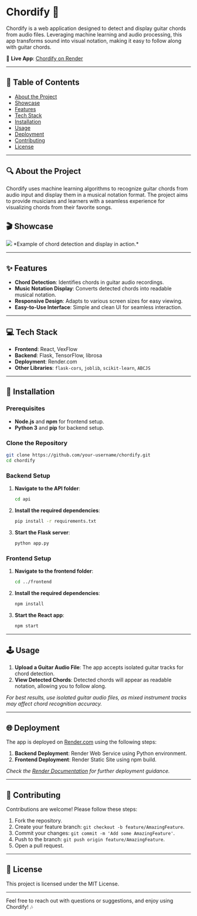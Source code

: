
# Chordify 🎸

Chordify is a web application designed to detect and display guitar chords from audio files. Leveraging machine learning and audio processing, this app transforms sound into visual notation, making it easy to follow along with guitar chords.

🔗 **Live App**: [Chordify on Render](https://chordify-xu4e.onrender.com/)

---

## 📜 Table of Contents

- [About the Project](#about-the-project)
- [Showcase](#showcase)
- [Features](#features)
- [Tech Stack](#tech-stack)
- [Installation](#installation)
- [Usage](#usage)
- [Deployment](#deployment)
- [Contributing](#contributing)
- [License](#license)

---

## 🔍 About the Project

Chordify uses machine learning algorithms to recognize guitar chords from audio input and display them in a musical notation format. The project aims to provide musicians and learners with a seamless experience for visualizing chords from their favorite songs.

## 🎬 Showcase

<img src='./showcase.gif'>
*Example of chord detection and display in action.*

---

## ✨ Features

- **Chord Detection**: Identifies chords in guitar audio recordings.
- **Music Notation Display**: Converts detected chords into readable musical notation.
- **Responsive Design**: Adapts to various screen sizes for easy viewing.
- **Easy-to-Use Interface**: Simple and clean UI for seamless interaction.

---

## 💻 Tech Stack

- **Frontend**: React, VexFlow
- **Backend**: Flask, TensorFlow, librosa
- **Deployment**: Render.com
- **Other Libraries**: `flask-cors`, `joblib`, `scikit-learn`, `ABCJS`

---

## 🚀 Installation

### Prerequisites

- **Node.js** and **npm** for frontend setup.
- **Python 3** and **pip** for backend setup.

### Clone the Repository

```bash
git clone https://github.com/your-username/chordify.git
cd chordify
```

### Backend Setup

1. **Navigate to the API folder**:
   ```bash
   cd api
   ```

2. **Install the required dependencies**:
   ```bash
   pip install -r requirements.txt
   ```

3. **Start the Flask server**:
   ```bash
   python app.py
   ```

### Frontend Setup

1. **Navigate to the frontend folder**:
   ```bash
   cd ../frontend
   ```

2. **Install the required dependencies**:
   ```bash
   npm install
   ```

3. **Start the React app**:
   ```bash
   npm start
   ```

---

## 🕹️ Usage

1. **Upload a Guitar Audio File**: The app accepts isolated guitar tracks for chord detection.
2. **View Detected Chords**: Detected chords will appear as readable notation, allowing you to follow along.

*For best results, use isolated guitar audio files, as mixed instrument tracks may affect chord recognition accuracy.*

---

## 🌐 Deployment

The app is deployed on [Render.com](https://render.com) using the following steps:

1. **Backend Deployment**: Render Web Service using Python environment.
2. **Frontend Deployment**: Render Static Site using npm build.

*Check the [Render Documentation](https://render.com/docs) for further deployment guidance.*

---

## 🤝 Contributing

Contributions are welcome! Please follow these steps:

1. Fork the repository.
2. Create your feature branch: `git checkout -b feature/AmazingFeature`.
3. Commit your changes: `git commit -m 'Add some AmazingFeature'`.
4. Push to the branch: `git push origin feature/AmazingFeature`.
5. Open a pull request.

---

## 📄 License

This project is licensed under the MIT License.

---

Feel free to reach out with questions or suggestions, and enjoy using Chordify! 🎶
